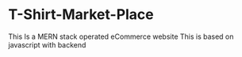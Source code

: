 # T-Shirt-Market-Place
This Is a MERN stack operated eCommerce website
This is based on javascript with backend
